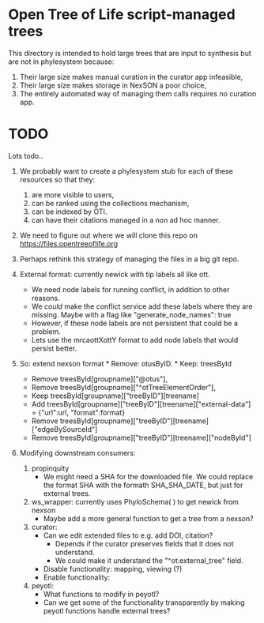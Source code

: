 # Open Tree of Life script-managed trees
This directory is intended to hold large trees that are input to synthesis but are not
    in phylesystem because:
  1. Their large size makes manual curation in the curator app infeasible,
  2. Their large size makes storage in NexSON a poor choice,
  3. The entirely automated way of managing them calls requires no curation app.


# TODO
Lots todo..

  1. We probably want to create a phylesystem stub for each of these resources so that they:

     1. are more visible to users,
     2. can be ranked using the collections mechanism,
     3. can be indexed by OTI.
     4. can have their citations managed in a non ad hoc manner.

  2. We need to figure out where we will clone this repo on https://files.opentreeoflife.org
  3. Perhaps rethink this strategy of managing the files in a big git repo.
  4. External format: currently newick with tip labels all like ott<num>.

     * We need node labels for running conflict, in addition to other reasons.
     * We _could_ make the conflict service add these labels where they are missing.  Maybe with a flag like "generate_node_names": true
     * However, if these node labels are not persistent that could be a problem.
     * Lets use the mrcaottXottY format to add node labels that would persist better.

  5. So: extend nexson format
    * Remove: otusByID.
    * Keep: treesById
      * Remove treesById[groupname]["@otus"],
      * Remove treesById[groupname]["^otTreeElementOrder"],
      * Keep   treesById[groupname]["treeByID"][treename]     
      * Add    treesById[groupname]["treeByID"][treename]["external-data"] = {"url":url, "format":format}
      * Remove treesById[groupname]["treeByID"][treename]["edgeBySourceId"]
      * Remove treesById[groupname]["treeByID"][treename]["nodeById"]

  6. Modifying downstream consumers:
  
     1. propinquity
        * We might need a SHA for the downloaded file.  We could replace the format SHA with the formath SHA_SHA_DATE, but just for external trees.
     2. ws_wrapper: currently uses PhyloSchema( ) to get newick from nexson
        * Maybe add a more general function to get a tree from a nexson?
     3. curator:
        * Can we edit extended files to e.g. add DOI, citation?
           * Depends if the curator preserves fields that it does not understand.
           * We could make it understand the "^ot:external_tree" field.
        * Disable functionality: mapping, viewing (?)
        * Enable  functionality: 
     4. peyotl:
        * What functions to modify in peyotl?
        * Can we get some of the functionality transparently by making peyotl functions handle external trees?

